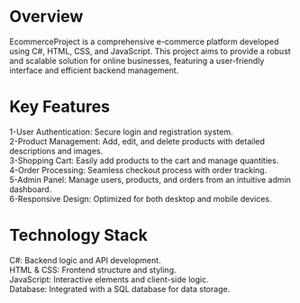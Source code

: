 # Overview
EcommerceProject is a comprehensive e-commerce platform developed using C#, HTML, CSS, and JavaScript. This project aims to provide a robust and scalable solution for online businesses, featuring a user-friendly interface and efficient backend management.

# Key Features
1-User Authentication: Secure login and registration system.<br>
2-Product Management: Add, edit, and delete products with detailed descriptions and images.<br>
3-Shopping Cart: Easily add products to the cart and manage quantities.<br>
4-Order Processing: Seamless checkout process with order tracking.<br>
5-Admin Panel: Manage users, products, and orders from an intuitive admin dashboard.<br>
6-Responsive Design: Optimized for both desktop and mobile devices.<br>

# Technology Stack
C#: Backend logic and API development.<br>
HTML & CSS: Frontend structure and styling.<br>
JavaScript: Interactive elements and client-side logic.<br>
Database: Integrated with a SQL database for data storage.
